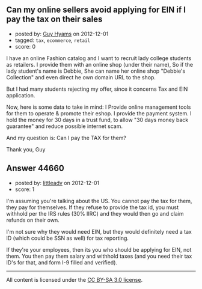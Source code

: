 ## Can my online sellers avoid applying for EIN if I pay the tax on their sales

- posted by: [Guy Hyams](https://stackexchange.com/users/-1/21869-guy-hyams) on 2012-12-01
- tagged: `tax`, `ecommerce`, `retail`
- score: 0

I have an online Fashion catalog and I want to recruit lady college students as retailers.
I provide them with an online shop (under their name), So if the lady student's name is Debbie, She can name her online shop "Debbie's Collection" and even direct he own domain URL to the shop.

But I had many students rejecting my offer, since it concerns Tax and EIN application.

Now, here is some data to take in mind:
I Provide online management tools for them to operate & promote their eshop.
I provide the payment system.
I hold the money for 30 days in a trust fund, to allow "30 days money back guarantee" and reduce possible internet scam. 

And my question is:
Can I pay the TAX for them?

Thank you,
Guy



## Answer 44660

- posted by: [littleadv](https://stackexchange.com/users/-1/13808-littleadv) on 2012-12-01
- score: 1

I'm assuming you're talking about the US. You cannot pay the tax for them, they pay for themselves. If they refuse to provide the tax id, you must withhold per the IRS rules (30% IIRC) and they would then go and claim refunds on their own.

I'm not sure why they would need EIN, but they would definitely need a tax ID (which could be SSN as well) for tax reporting.

If they're your employees, then its you who should be applying for EIN, not them. You then pay them salary and withhold taxes (and you need their tax ID's for that, and form I-9 filled and verified).



---

All content is licensed under the [CC BY-SA 3.0 license](https://creativecommons.org/licenses/by-sa/3.0/).
